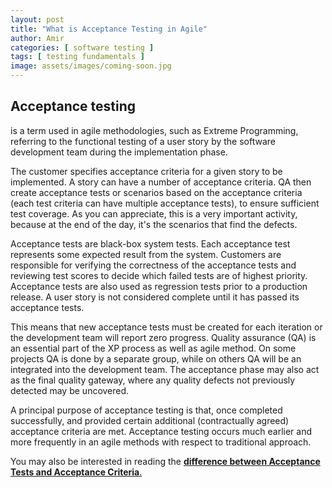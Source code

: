 ```yaml
---
layout: post
title: "What is Acceptance Testing in Agile"
author: Amir
categories: [ software testing ]
tags: [ testing fundamentals ]
image: assets/images/coming-soon.jpg
---
```


## Acceptance testing

is a term used in agile methodologies, such as Extreme Programming, referring to the functional testing of a user story by the software development team during the implementation phase.

The customer specifies acceptance criteria for a given story to be implemented. A story can have a number of acceptance criteria. QA then create acceptance tests or scenarios based on the acceptance criteria (each test criteria can have multiple acceptance tests), to ensure sufficient test coverage. As you can appreciate, this is a very important activity, because at the end of the day, it's the scenarios that find the defects.

Acceptance tests are black-box system tests. Each acceptance test represents some expected result from the system. Customers are responsible for verifying the correctness of the acceptance tests and reviewing test scores to decide which failed tests are of highest priority. Acceptance tests are also used as regression tests prior to a production release. A user story is not considered complete until it has passed its acceptance tests.

This means that new acceptance tests must be created for each iteration or the development team will report zero progress. Quality assurance (QA) is an essential part of the XP process as well as agile method. On some projects QA is done by a separate group, while on others QA will be an integrated into the development team. The acceptance phase may also act as the final quality gateway, where any quality defects not previously detected may be uncovered.

A principal purpose of acceptance testing is that, once completed successfully, and provided certain additional (contractually agreed) acceptance criteria are met. Acceptance testing occurs much earlier and more frequently in an agile methods with respect to traditional approach.

You may also be interested in reading the [**difference between Acceptance Tests and Acceptance Criteria**.](http://www.testingexcellence.com/acceptance-criteria-vs-acceptance-tests/)